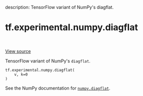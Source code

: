 description: TensorFlow variant of NumPy's diagflat.

<div itemscope itemtype="http://developers.google.com/ReferenceObject">
<meta itemprop="name" content="tf.experimental.numpy.diagflat" />
<meta itemprop="path" content="Stable" />
</div>

# tf.experimental.numpy.diagflat

<!-- Insert buttons and diff -->

<table class="tfo-notebook-buttons tfo-api nocontent" align="left">

</table>

<a target="_blank" class="external" href="/code/stable/tensorflow/python/ops/numpy_ops/np_array_ops.py">View source</a>



TensorFlow variant of NumPy's `diagflat`.

<pre class="devsite-click-to-copy prettyprint lang-py tfo-signature-link">
<code>tf.experimental.numpy.diagflat(
    v, k=0
)
</code></pre>



<!-- Placeholder for "Used in" -->

See the NumPy documentation for [`numpy.diagflat`](https://numpy.org/doc/1.16/reference/generated/numpy.diagflat.html).